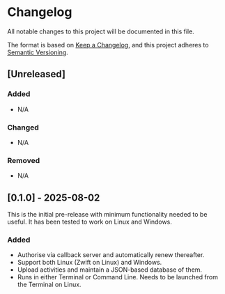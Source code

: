 # Changelog

All notable changes to this project will be documented in this file.

The format is based on [Keep a Changelog](https://keepachangelog.com/en/1.1.0/),
and this project adheres to [Semantic Versioning](https://semver.org/spec/v2.0.0.html).

## [Unreleased]

### Added

- N/A

### Changed

- N/A

### Removed

- N/A

## [0.1.0] - 2025-08-02

This is the initial pre-release with minimum functionality needed to
be useful. It has been tested to work on Linux and Windows.

### Added

- Authorise via callback server and automatically renew thereafter.
- Support both Linux (Zwift on Linux) and Windows.
- Upload activities and maintain a JSON-based database of them.
- Runs in either Terminal or Command Line. Needs to be launched from
the Terminal on Linux.

